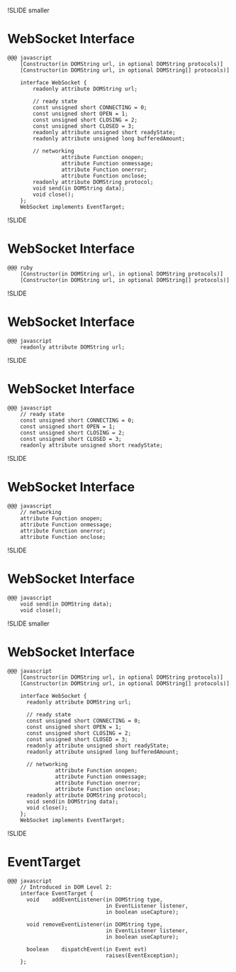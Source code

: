 !SLIDE smaller

# WebSocket Interface #
	@@@ javascript  
		[Constructor(in DOMString url, in optional DOMString protocols)]
		[Constructor(in DOMString url, in optional DOMString[] protocols)]

		interface WebSocket {
			readonly attribute DOMString url;

			// ready state
			const unsigned short CONNECTING = 0;
			const unsigned short OPEN = 1;
			const unsigned short CLOSING = 2;
			const unsigned short CLOSED = 3;
			readonly attribute unsigned short readyState;
			readonly attribute unsigned long bufferedAmount;

			// networking
			         attribute Function onopen;
			         attribute Function onmessage;
			         attribute Function onerror;
			         attribute Function onclose;
			readonly attribute DOMString protocol;
			void send(in DOMString data);
			void close();
		};
		WebSocket implements EventTarget;

!SLIDE

# WebSocket Interface #

	@@@ ruby
		[Constructor(in DOMString url, in optional DOMString protocols)]
		[Constructor(in DOMString url, in optional DOMString[] protocols)]

!SLIDE

# WebSocket Interface #


	@@@ javascript
		readonly attribute DOMString url;


!SLIDE

# WebSocket Interface #

	@@@ javascript
		// ready state
		const unsigned short CONNECTING = 0;
		const unsigned short OPEN = 1;
		const unsigned short CLOSING = 2;
		const unsigned short CLOSED = 3;
		readonly attribute unsigned short readyState;


!SLIDE

# WebSocket Interface #

	@@@ javascript
		// networking
		attribute Function onopen;
		attribute Function onmessage;
		attribute Function onerror;
		attribute Function onclose;


!SLIDE

# WebSocket Interface #

	@@@ javascript
		void send(in DOMString data);
		void close();

!SLIDE smaller

# WebSocket Interface #

	@@@ javascript
		[Constructor(in DOMString url, in optional DOMString protocols)]
		[Constructor(in DOMString url, in optional DOMString[] protocols)]

		interface WebSocket {
		  readonly attribute DOMString url;

		  // ready state
		  const unsigned short CONNECTING = 0;
		  const unsigned short OPEN = 1;
		  const unsigned short CLOSING = 2;
		  const unsigned short CLOSED = 3;
		  readonly attribute unsigned short readyState;
		  readonly attribute unsigned long bufferedAmount;

		  // networking
		           attribute Function onopen;
		           attribute Function onmessage;
		           attribute Function onerror;
		           attribute Function onclose;
		  readonly attribute DOMString protocol;
		  void send(in DOMString data);
		  void close();
		};
		WebSocket implements EventTarget;

!SLIDE

# EventTarget #

	@@@ javascript
		// Introduced in DOM Level 2:
		interface EventTarget {
		  void    addEventListener(in DOMString type, 
		                           in EventListener listener, 
		                           in boolean useCapture);
		
		  void removeEventListener(in DOMString type, 
		                           in EventListener listener, 
		                           in boolean useCapture);
		
		  boolean    dispatchEvent(in Event evt)
		                           raises(EventException);
		};